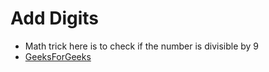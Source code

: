 # Add Digits
* Math trick here is to check if the number is divisible by 9
* [GeeksForGeeks](https://www.geeksforgeeks.org/finding-sum-of-digits-of-a-number-until-sum-becomes-single-digit)
